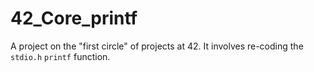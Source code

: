 # 42_Core_printf
A project on the "first circle" of projects at 42. It involves re-coding the `stdio.h` `printf` function.
